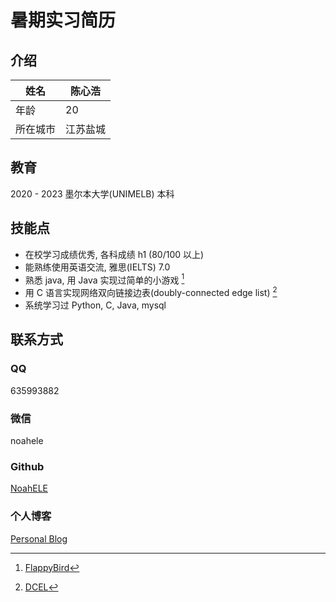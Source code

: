 # 暑期实习简历

## 介绍

| 姓名     | 陈心浩   |
| -------- | -------- |
| 年龄     | 20       |
| 所在城市 | 江苏盐城 |

## 教育

2020 - 2023 墨尔本大学(UNIMELB) 本科

## 技能点

- 在校学习成绩优秀, 各科成绩 h1 (80/100 以上)
- 能熟练使用英语交流, 雅思(IELTS) 7.0
- 熟悉 java, 用 Java 实现过简单的小游戏 [^1]
- 用 C 语言实现网络双向链接边表(doubly-connected edge list) [^2]
- 系统学习过 Python, C, Java, mysql

## 联系方式

### QQ

635993882

### 微信

noahele

### Github

[NoahELE](https://github.com/NoahELE)

### 个人博客

[Personal Blog](https://noahele.github.io/Blog/)

[^1]: [FlappyBird](https://github.com/NoahELE/FlappyBird)
[^2]: [DCEL](https://github.com/NoahELE/DCEL)
